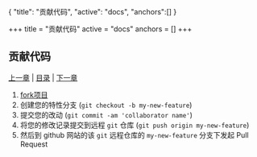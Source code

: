{
   "title": "贡献代码",
   "active": "docs",
   "anchors":[]
}

+++
title = "贡献代码"
active = "docs"
anchors = []
+++

贡献代码
---

[上一章](/docs/limits.md)  |  [目录](/docs/index.md)  |  [下一章](/docs/license.md)

1. [fork项目](https://github.com/h2object/h2o/fork)
2. 创建您的特性分支 (`git checkout -b my-new-feature`)
3. 提交您的改动 (`git commit -am 'collaborator name'`)
4. 将您的修改记录提交到远程 `git` 仓库 (`git push origin my-new-feature`)
5. 然后到 github 网站的该 `git` 远程仓库的 `my-new-feature` 分支下发起 Pull Request



